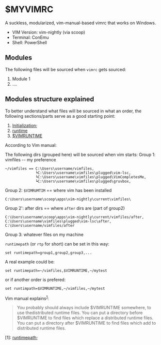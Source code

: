 # $MYVIMRC
A suckless, modularized, vim-manual-based vimrc that works on Windows.
- VIM Version: vim-nightly (via scoop)
- Terminal: ConEmu
- Shell: PowerShell

## Modules
The following files will be sourced when `vimrc` gets sourced:
1. Module 1
2. ....

## Modules structure explained
To better understand what files will be sourced in what an order, the following sections/parts serve as a good starting point:
1. [Initialization](https://vimhelp.org/starting.txt.html#initialization);
2. [runtime](https://vimhelp.org/repeat.txt.html#%3Aruntime)
3. [$VIMRUNTIME](https://vimhelp.org/starting.txt.html#%24VIMRUNTIME)

According to Vim manual:

The following dirs (grouped here) will be sourced when vim starts:
Group 1: vimfiles -- my preference

    ~/vimfiles == C:\Users\username/vimfiles,
                  ┕C:\Users\username\vimfiles\plugged\vim-lsc,
                  ┕C:\Users\username\vimfiles\plugged\VimCompletesMe,
                  ┕C:\Users\username\vimfiles\plugged\gruvbox,
               
Group 2: `$VIMRUMTIM` == where vim has been installed

    C:\Users\username\scoop\apps\vim-nightly\current\vimfiles\

Group 2': after dirs == where `after` dirs are (part of group2)

    C:\Users\username\scoop\apps\vim-nightly\current/vimfiles/after,
    C:\Users\username\vimfiles\plugged\vim-lsc\after,
    C:\Users\username/vimfiles/after

Group 3: whatever files on my machine

`runtimepath` (or `rtp` for short) can be set in this way:

    set runtimepath=group1,group2,group3,...

A real example could be:

    set runtimepath=~/vimfiles,$VIMRUNTIME,~/mytest

or if another order is prefered:

    set runtimpath=$VIMRUNTIME,~/vimfiles,~/mytest

Vim manual explains<sup>[1](#myft1)</sup>:
>You probably should always include $VIMRUNTIME somewhere, to use thedistributed runtime files.  You can put a directory before $VIMRUNTIME to find files which replace a distributed runtime files.  You can put a directory after $VIMRUNTIME to find files which add to distributed runtime files.

<a name="myft1">[1]</a>: [runtimepath](https://vimhelp.org/options.txt.html#%27runtimepath%27);
